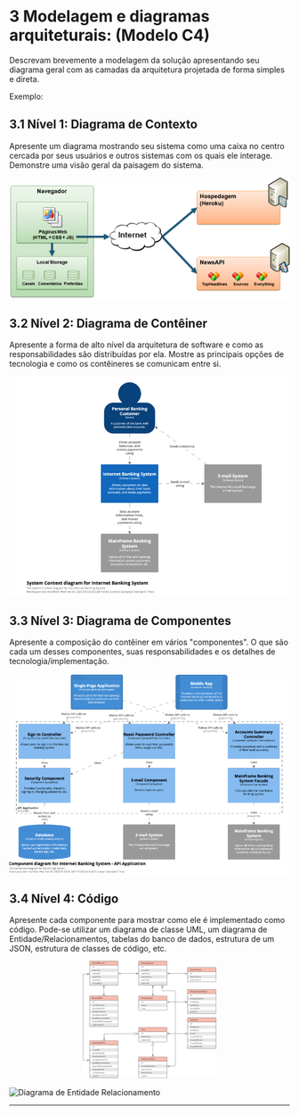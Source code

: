 # 3 Modelagem e diagramas arquiteturais: (Modelo C4)
Descrevam brevemente a modelagem da solução apresentando seu diagrama geral com as camadas da arquitetura projetada de forma simples e direta.

Exemplo:


## 3.1 Nível 1: Diagrama de Contexto
Apresente um diagrama mostrando seu sistema como uma caixa no centro cercada por seus usuários e outros sistemas com os quais ele interage. Demonstre uma visão geral da paisagem do sistema.

<p align="center">
  <img src="./images/solucao_geral.png" alt="Diagrama de Contexto">
</p>


## 3.2 Nível 2: Diagrama de Contêiner
Apresente a forma de alto nível da arquitetura de software e como as responsabilidades são distribuídas por ela. Mostre as principais opções de tecnologia e como os contêineres se comunicam entre si.

<p align="center">
  <img src="./images/diagrama_contexto.png" alt="Diagrama de Contexto">
</p>


## 3.3 Nível 3: Diagrama de Componentes
Apresente a composição do contêiner em vários "componentes". O que são cada um desses componentes, suas responsabilidades e os detalhes de tecnologia/implementação.

<p align="center">
  <img src="./images/diagrama_componentes.png" alt="Diagrama de Contexto">
</p>

## 3.4 Nível 4: Código
Apresente cada componente para mostrar como ele é implementado como código. Pode-se utilizar um diagrama de classe UML, um diagrama de Entidade/Relacionamentos, tabelas do banco de dados, estrutura de um JSON, estrutura de classes de código, etc.

<p align="center">
  <img src="./images/diagrama_ER.png" alt="Diagrama de Contexto">
</p>

![Diagrama de Entidade Relacionamento](https://c4model.com/)

---
